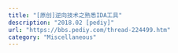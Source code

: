 ```yaml
---
title: "[原创]逆向技术之熟悉IDA工具"
description: "2018.02 [pediy]"
url: "https://bbs.pediy.com/thread-224499.htm"
category: "Miscellaneous"
---
```

